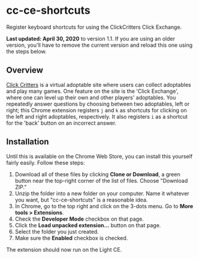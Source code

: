 # cc-ce-shortcuts
Register keyboard shortcuts for using the ClickCritters Click Exchange.

**Last updated: April 30, 2020** to version 1.1. If you are using an older version, you'll have to remove the current version and reload this one using the steps below.

## Overview
[Click Critters](https://www.clickcritters.com) is a virtual adoptable site where users can collect adoptables and play many games. One feature on the site is the 'Click Exchange', where one can level up their own and other players' adoptables. You repeatedly answer questions by choosing between two adoptables, left or right; this Chrome extension registers `j` and `k` as shortcuts for clicking on the left and right adoptables, respectively. It also registers `i` as a shortcut for the 'back' button on an incorrect answer.

## Installation
Until this is available on the Chrome Web Store, you can install this yourself fairly easily. Follow these steps:

1. Download all of these files by clicking **Clone or Download**, a green button near the top-right corner of the list of files. Choose "Download ZIP."
2. Unzip the folder into a new folder on your computer. Name it whatever you want, but "cc-ce-shortcuts" is a reasonable idea.
3. In Chrome, go to the top right and click on the 3-dots menu. Go to **More tools > Extensions**.
4. Check the **Developer Mode** checkbox on that page.
5. Click the **Load unpacked extension...** button on that page.
6. Select the folder you just created.
7. Make sure the **Enabled** checkbox is checked.

The extension should now run on the Light CE.